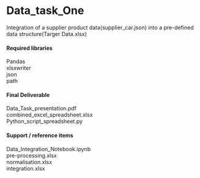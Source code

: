 # Data_task_One  
Integration of a supplier product data(supplier_car.json) into a pre-defined data structure(Targer Data.xlsx)

#### Required libraries  
Pandas  
xlsxwriter  
json  
path  

#### Final Deliverable  
Data_Task_presentation.pdf  
combined_excel_spreadsheet.xlsx  
Python_script_spreadsheet.py  

#### Support / reference items  
Data_Integration_Notebook.ipynb  
pre-processing.xlsx  
normalisation.xlsx  
integration.xlsx  
